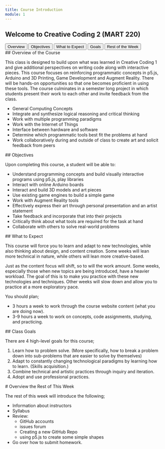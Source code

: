 ```yaml
---
title: Course Introduction
module: 1
---
```


## Welcome to Creative Coding 2 (MART 220)

<div class="tab">
  <button class="tablinks active" onclick="openTab(event, 'Overview')">Overview</button>
  <button class="tablinks" onclick="openTab(event, 'Objectives')">Objectives</button>
  <button class="tablinks" onclick="openTab(event, 'Expect')">What to Expect</button>
  <button class="tablinks" onclick="openTab(event, 'Goals')">Goals</button>
 <button class="tablinks" onclick="openTab(event, 'Week')">Rest of the Week</button>

</div>

<div id="Overview" class="tabcontent" style="display:block"  markdown="1">
## Overview of the Course

This class is designed to build upon what was learned in Creative Coding 1 and give additional perspectives on writing code along with interactive pieces.  This course focuses on reinforcing programmatic concepts in p5.js, Arduino and 3D Printing, Game Development and Augment Reality.  There will be hands-on opportunities so that one becomes proficient in using these tools.  The course culminates in a semester long project in which students present their work to each other and invite feedback from the class.

*	General Computing Concepts
*	Integrate and synthesize logical reasoning and critical thinking
*	Work with multiple programming paradigms
*	Work with the Internet of Things
*	Interface between hardware and software
*	Determine which programmatic tools best fit the problems at hand
*	Work collaboratively during and outside of class to create art and solicit feedback from peers




<!-- The final topic will touch on the power of JS and node.js for server-side development. A number of JavaScript libraries will be explored for how they can speed up the artistic process. -->
</div>

<div id="Objectives" class="tabcontent" markdown="1">
## Objectives

Upon completing this course, a student will be able to: 


*	Understand programming concepts and build visually interactive programs using p5.js, play libraries
*	Interact with online Arduino boards
*	Interact and build 3D models and art pieces
*	Use existing game engines to build a simple game
*	Work with Augment Reality tools
*	Effectively express their art through personal presentation and an artist statement
*	Take feedback and incorporate that into their projects
*	Critically think about what tools are required for the task at hand
*	Collaborate with others to solve real-world problems




<!-- - Have a basic understanding of the role node.js plays in web development. -->
<!-- - Be capable of creating a basic web-socket based web-app for multi-user interaction. -->

</div>

<div id="Expect" class="tabcontent" markdown="1">
## What to Expect

This course will force you to learn and adapt to new technologies, while also thinking about design, and content creation. Some weeks will lean more technical in nature, while others will lean more creative-based.

Just as the content focus will shift, so to will the work amount. Some weeks, especially those when new topics are being introduced, have a heavier workload. The goal of this is to make you practice with these new technologies and techniques. Other weeks will slow down and allow you to practice at a more exploratory pace.

You should plan;

- 3 hours a week to work through the course website content (what you are doing now).
- 3-9 hours a week to work on concepts, code assignments, studying, and practicing.

</div>

<div id="Goals" class="tabcontent" markdown="1">
## Class Goals

There are 4 high-level goals for this course;

1. Learn how to problem solve. (More specifically, how to break a problem down into sub-problems that are easier to solve by themselves)
2. Adapt to constantly changing technological paradigms by learning how to learn. (Skills acquisition.)
3. Combine technical and artistic practices through inquiry and iteration.
4. Adopt and use professional practices.
</div>

<div id="Week" class="tabcontent" markdown="1">
# Overview the Rest of This Week

The rest of this week will introduce the following;

- Information about instructors
- Syllabus
- Review:
    - GitHub accounts
    - issues forum
    - Creating a new GitHub Repo
    - using p5.js to create some simple shapes
- Go over how to submit homework.
</div>